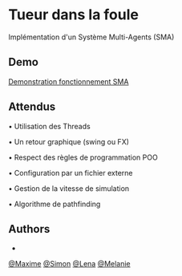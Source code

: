 
# Tueur dans la foule

Implémentation d'un Système Multi-Agents (SMA)




## Demo

[Demonstration fonctionnement SMA](https://media.giphy.com/media/a93jwI0wkWTQs/giphy.gif?cid=ecf05e47ky44cdvz1c10aprjm4k7wh8bzckw1pb4vc2311xc&ep=v1_gifs_search&rid=giphy.gif&ct=g)

## Attendus

• Utilisation des Threads

• Un retour graphique (swing ou FX)

• Respect des règles de programmation POO

• Configuration par un fichier externe

• Gestion de la vitesse de simulation

• Algorithme de pathfinding


## Authors

- 
[@Maxime](https://github.com/Aximme)
[@Simon](https://github.com/S1M0Z)
[@Lena](https://github.com/Aximme)
[@Melanie](https://github.com/Aximme)


